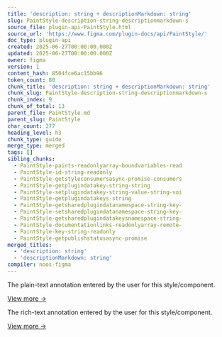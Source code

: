 ```yaml
---
title: 'description: string + descriptionMarkdown: string'
slug: PaintStyle-description-string-descriptionmarkdown-s
source_file: plugin-api-PaintStyle.html
source_url: 'https://www.figma.com/plugin-docs/api/PaintStyle/'
doc_type: plugin-api
created: 2025-06-27T00:00:00.000Z
updated: 2025-06-27T00:00:00.000Z
owner: figma
version: 1
content_hash: 8504fce6ac15bb96
token_count: 80
chunk_title: 'description: string + descriptionMarkdown: string'
chunk_slug: PaintStyle-description-string-descriptionmarkdown-s
chunk_index: 9
chunk_of_total: 13
parent_file: PaintStyle.md
parent_slug: PaintStyle
char_count: 277
heading_level: h3
chunk_type: guide
merge_type: merged
tags: []
sibling_chunks:
  - PaintStyle-paints-readonlyarray-boundvariables-read
  - PaintStyle-id-string-readonly
  - PaintStyle-getstyleconsumersasync-promise-consumers
  - PaintStyle-getplugindatakey-string-string
  - PaintStyle-setplugindatakey-string-value-string-voi
  - PaintStyle-getplugindatakeys-string
  - PaintStyle-getsharedplugindatanamespace-string-key-
  - PaintStyle-setsharedplugindatanamespace-string-key-
  - PaintStyle-getsharedplugindatakeysnamespace-string-
  - PaintStyle-documentationlinks-readonlyarray-remote-
  - PaintStyle-key-string-readonly
  - PaintStyle-getpublishstatusasync-promise
merged_titles:
  - 'description: string'
  - 'descriptionMarkdown: string'
compiler: noos-figma
---
```


The plain-text annotation entered by the user for this style/component.

[View more →](/plugin-docs/api/properties/nodes-description/)

The rich-text annotation entered by the user for this style/component.

[View more →](/plugin-docs/api/properties/nodes-descriptionmarkdown/)
